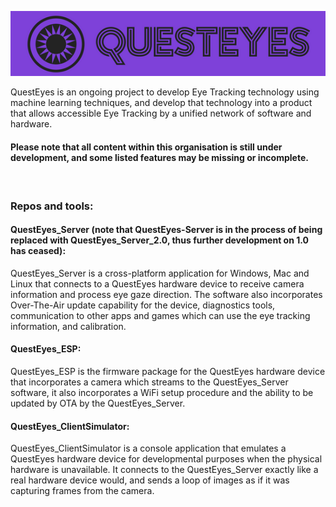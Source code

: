 ![QuestEyes Logo](https://github.com/questeyes/.github/blob/main/QUESTEYESLOGO-PURPLE-550x114.png?raw=true)

QuestEyes is an ongoing project to develop Eye Tracking technology using machine learning techniques, and develop that technology into a product that allows accessible Eye Tracking by a unified network of software and hardware.

#### Please note that all content within this organisation is still under development, and some listed features may be missing or incomplete.

<br>

### Repos and tools:

#### QuestEyes_Server (note that QuestEyes-Server is in the process of being replaced with QuestEyes_Server_2.0, thus further development on 1.0 has ceased):
QuestEyes_Server is a cross-platform application for Windows, Mac and Linux that connects to a QuestEyes hardware device to receive camera information and process eye gaze direction. The software also incorporates Over-The-Air update capability for the device, diagnostics tools, communication to other apps and games which can use the eye tracking information, and calibration.

#### QuestEyes_ESP: 
QuestEyes_ESP is the firmware package for the QuestEyes hardware device that incorporates a camera which streams to the QuestEyes_Server software, it also incorporates a WiFi setup procedure and the ability to be updated by OTA by the QuestEyes_Server.

#### QuestEyes_ClientSimulator:
QuestEyes_ClientSimulator is a console application that emulates a QuestEyes hardware device for developmental purposes when the physical hardware is unavailable. It connects to the QuestEyes_Server exactly like a real hardware device would, and sends a loop of images as if it was capturing frames from the camera.
